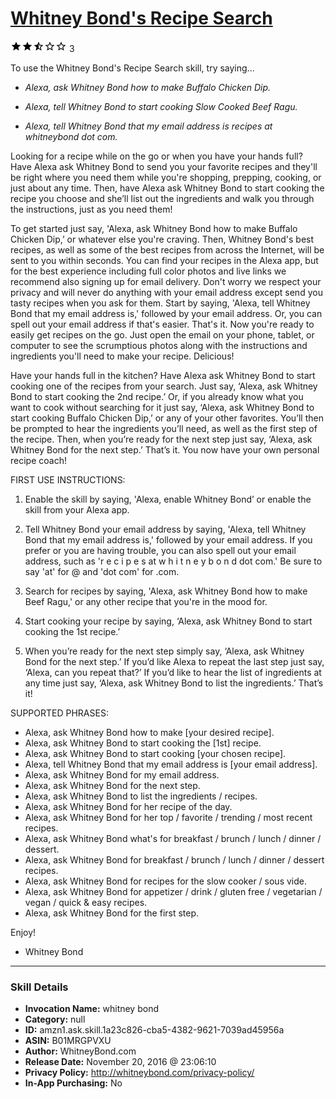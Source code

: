 # [Whitney Bond's Recipe Search](http://alexa.amazon.com/#skills/amzn1.ask.skill.1a23c826-cba5-4382-9621-7039ad45956a)
![2.7 stars](../../images/ic_star_black_18dp_1x.png)![2.7 stars](../../images/ic_star_black_18dp_1x.png)![2.7 stars](../../images/ic_star_half_black_18dp_1x.png)![2.7 stars](../../images/ic_star_border_black_18dp_1x.png)![2.7 stars](../../images/ic_star_border_black_18dp_1x.png) 3

To use the Whitney Bond's Recipe Search skill, try saying...

* *Alexa, ask Whitney Bond how to make Buffalo Chicken Dip.*

* *Alexa, tell Whitney Bond to start cooking Slow Cooked Beef Ragu.*

* *Alexa, tell Whitney Bond that my email address is recipes at whitneybond dot com.*

Looking for a recipe while on the go or when you have your hands full?  Have Alexa ask Whitney Bond to send you your favorite recipes and they'll be right where you need them while you're shopping, prepping, cooking, or just about any time.  Then, have Alexa ask Whitney Bond to start cooking the recipe you choose and she’ll list out the ingredients and walk you through the instructions, just as you need them!

To get started just say, 'Alexa, ask Whitney Bond how to make Buffalo Chicken Dip,’ or whatever else you're craving.  Then, Whitney Bond's best recipes, as well as some of the best recipes from across the Internet, will be sent to you within seconds.  You can find your recipes in the Alexa app, but for the best experience including full color photos and live links we recommend also signing up for email delivery.  Don't worry we respect your privacy and will never do anything with your email address except send you tasty recipes when you ask for them.  Start by saying, 'Alexa, tell Whitney Bond that my email address is,' followed by your email address.  Or, you can spell out your email address if that's easier.  That's it.  Now you're ready to easily get recipes on the go.  Just open the email on your phone, tablet, or computer to see the scrumptious photos along with the instructions and ingredients you'll need to make your recipe. Delicious!

Have your hands full in the kitchen?  Have Alexa ask Whitney Bond to start cooking one of the recipes from your search.  Just say, ‘Alexa, ask Whitney Bond to start cooking the 2nd recipe.’  Or, if you already know what you want to cook without searching for it just say, ‘Alexa, ask Whitney Bond to start cooking Buffalo Chicken Dip,’ or any of your other favorites.  You’ll then be prompted to hear the ingredients you’ll need, as well as the first step of the recipe.  Then, when you’re ready for the next step just say, ‘Alexa, ask Whitney Bond for the next step.’  That’s it.  You now have your own personal recipe coach!

FIRST USE INSTRUCTIONS:

1. Enable the skill by saying, 'Alexa, enable Whitney Bond’ or enable the skill from your Alexa app.

2. Tell Whitney Bond your email address by saying, 'Alexa, tell Whitney Bond that my email address is,' followed by your email address.  If you prefer or you are having trouble, you can also spell out your email address, such as 'r e c i p e s at w h i t n e y b o n d dot com.'  Be sure to say 'at' for @ and 'dot com' for .com.

3. Search for recipes by saying, 'Alexa, ask Whitney Bond how to make Beef Ragu,' or any other recipe that you're in the mood for.

4. Start cooking your recipe by saying, ‘Alexa, ask Whitney Bond to start cooking the 1st recipe.’

5. When you’re ready for the next step simply say, ‘Alexa, ask Whitney Bond for the next step.’  If you’d like Alexa to repeat the last step just say, ‘Alexa, can you repeat that?’  If you’d like to hear the list of ingredients at any time just say, ‘Alexa, ask Whitney Bond to list the ingredients.’  That’s it!

SUPPORTED PHRASES:

- Alexa, ask Whitney Bond how to make [your desired recipe].
- Alexa, ask Whitney Bond to start cooking the [1st] recipe.
- Alexa, ask Whitney Bond to start cooking [your chosen recipe].
- Alexa, tell Whitney Bond that my email address is [your email address].
- Alexa, ask Whitney Bond for my email address.
- Alexa, ask Whitney Bond for the next step.
- Alexa, ask Whitney Bond to list the ingredients / recipes.
- Alexa, ask Whitney Bond for her recipe of the day.
- Alexa, ask Whitney Bond for her top / favorite / trending / most recent recipes.
- Alexa, ask Whitney Bond what's for breakfast / brunch / lunch / dinner / dessert.
- Alexa, ask Whitney Bond for breakfast / brunch / lunch / dinner / dessert recipes.
- Alexa, ask Whitney Bond for recipes for the slow cooker / sous vide.
- Alexa, ask Whitney Bond for appetizer / drink / gluten free / vegetarian / vegan / quick & easy recipes.
- Alexa, ask Whitney Bond for the first step.

Enjoy!

 - Whitney Bond

***

### Skill Details

* **Invocation Name:** whitney bond
* **Category:** null
* **ID:** amzn1.ask.skill.1a23c826-cba5-4382-9621-7039ad45956a
* **ASIN:** B01MRGPVXU
* **Author:** WhitneyBond.com
* **Release Date:** November 20, 2016 @ 23:06:10
* **Privacy Policy:** http://whitneybond.com/privacy-policy/
* **In-App Purchasing:** No

